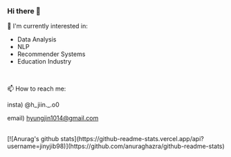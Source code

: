 ### Hi there 👋

🌱 I'm currently interested in:
- Data Analysis
- NLP
- Recommender Systems
- Education Industry
 
<br/> 

📫 How to reach me:

insta) @h_jiin._.o0

email) hyungjin1014@gmail.com

<br/>
  [![Anurag's github stats](https://github-readme-stats.vercel.app/api?username=jinyjib98)](https://github.com/anuraghazra/github-readme-stats)
